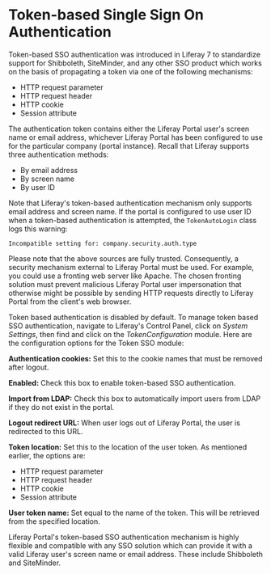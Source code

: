 # Token-based Single Sign On Authentication

Token-based SSO authentication was introduced in Liferay 7 to standardize
support for Shibboleth, SiteMinder, and any other SSO product which works on
the basis of propagating a token via one of the following mechanisms:

- HTTP request parameter
- HTTP request header
- HTTP cookie
- Session attribute

The authentication token contains either the Liferay Portal user's screen name
or email address, whichever Liferay Portal has been configured to use for the
particular company (portal instance). Recall that Liferay supports three authentication methods:

- By email address
- By screen name
- By user ID

Note that Liferay's token-based authentication mechanism only supports email
address and screen name. If the portal is configured to use user ID when a
token-based authentication is attempted, the `TokenAutoLogin` class logs this
warning:

    Incompatible setting for: company.security.auth.type

Please note that the above sources are fully trusted. Consequently, a security
mechanism external to Liferay Portal must be used. For example, you could use a
fronting web server like Apache. The chosen fronting solution must prevent
malicious Liferay Portal user impersonation that otherwise might be possible by
sending HTTP requests directly to Liferay Portal from the client's web browser.

Token based authentication is disabled by default. To manage token based SSO
authentication, navigate to Liferay's Control Panel, click on *System
Settings*, then find and click on the *TokenConfiguration* module. Here are the
configuration options for the Token SSO module:

**Authentication cookies:** Set this to the cookie names that must be removed
after logout.

**Enabled:** Check this box to enable token-based SSO authentication.

**Import from LDAP:** Check this box to automatically import users from LDAP if
they do not exist in the portal.

**Logout redirect URL:** When user logs out of Liferay Portal, the user is
redirected to this URL.

**Token location:** Set this to the location of the user token. As mentioned
earlier, the options are:

- HTTP request parameter
- HTTP request header
- HTTP cookie
- Session attribute

**User token name:** Set equal to the name of the token. This will be retrieved
from the specified location.

Liferay Portal's token-based SSO authentication mechanism is highly flexible
and compatible with any SSO solution which can provide it with a valid Liferay
user's screen name or email address. These include Shibboleth and SiteMinder.
